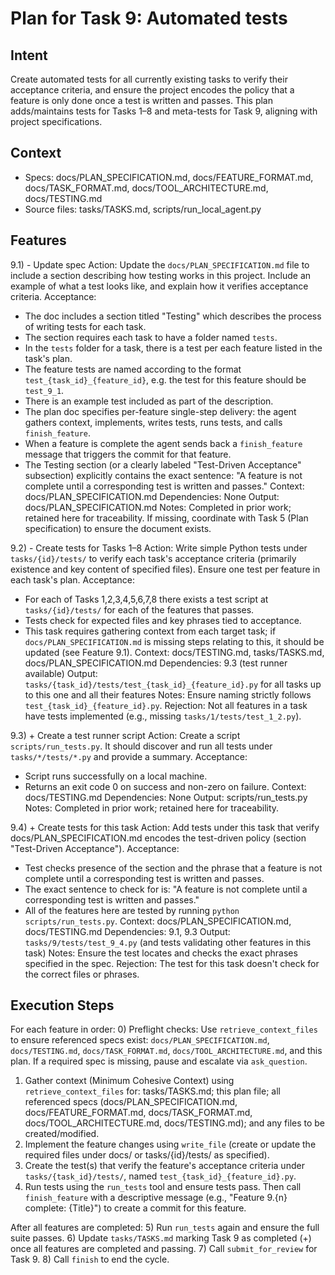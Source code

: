 # Plan for Task 9: Automated tests

## Intent
Create automated tests for all currently existing tasks to verify their acceptance criteria, and ensure the project encodes the policy that a feature is only done once a test is written and passes. This plan adds/maintains tests for Tasks 1–8 and meta-tests for Task 9, aligning with project specifications.

## Context
- Specs: docs/PLAN_SPECIFICATION.md, docs/FEATURE_FORMAT.md, docs/TASK_FORMAT.md, docs/TOOL_ARCHITECTURE.md, docs/TESTING.md
- Source files: tasks/TASKS.md, scripts/run_local_agent.py

## Features

9.1) - Update spec
   Action: Update the `docs/PLAN_SPECIFICATION.md` file to include a section describing how testing works in this project. Include an example of what a test looks like, and explain how it verifies acceptance criteria.
   Acceptance:
   - The doc includes a section titled "Testing" which describes the process of writing tests for each task.
   - The section requires each task to have a folder named `tests`.
   - In the `tests` folder for a task, there is a test per each feature listed in the task's plan.
   - The feature tests are named according to the format `test_{task_id}_{feature_id}`, e.g. the test for this feature should be `test_9_1`.
   - There is an example test included as part of the description.
   - The plan doc specifies per-feature single-step delivery: the agent gathers context, implements, writes tests, runs tests, and calls `finish_feature`.
   - When a feature is complete the agent sends back a `finish_feature` message that triggers the commit for that feature.
   - The Testing section (or a clearly labeled "Test-Driven Acceptance" subsection) explicitly contains the exact sentence: "A feature is not complete until a corresponding test is written and passes."
   Context: docs/PLAN_SPECIFICATION.md
   Dependencies: None
   Output: docs/PLAN_SPECIFICATION.md
   Notes: Completed in prior work; retained here for traceability. If missing, coordinate with Task 5 (Plan specification) to ensure the document exists.

9.2) - Create tests for Tasks 1–8
   Action: Write simple Python tests under `tasks/{id}/tests/` to verify each task's acceptance criteria (primarily existence and key content of specified files). Ensure one test per feature in each task's plan.
   Acceptance:
   - For each of Tasks 1,2,3,4,5,6,7,8 there exists a test script at `tasks/{id}/tests/` for each of the features that passes.
   - Tests check for expected files and key phrases tied to acceptance.
   - This task requires gathering context from each target task; if `docs/PLAN_SPECIFICATION.md` is missing steps relating to this, it should be updated (see Feature 9.1).
   Context: docs/TESTING.md, tasks/TASKS.md, docs/PLAN_SPECIFICATION.md
   Dependencies: 9.3 (test runner available)
   Output: `tasks/{task_id}/tests/test_{task_id}_{feature_id}.py` for all tasks up to this one and all their features
   Notes: Ensure naming strictly follows `test_{task_id}_{feature_id}.py`.
   Rejection: Not all features in a task have tests implemented (e.g., missing `tasks/1/tests/test_1_2.py`).

9.3) + Create a test runner script
   Action: Create a script `scripts/run_tests.py`. It should discover and run all tests under `tasks/*/tests/*.py` and provide a summary.
   Acceptance:
   - Script runs successfully on a local machine.
   - Returns an exit code 0 on success and non-zero on failure.
   Context: docs/TESTING.md
   Dependencies: None
   Output: scripts/run_tests.py
   Notes: Completed in prior work; retained here for traceability.

9.4) + Create tests for this task
   Action: Add tests under this task that verify docs/PLAN_SPECIFICATION.md encodes the test-driven policy (section "Test-Driven Acceptance").
   Acceptance:
   - Test checks presence of the section and the phrase that a feature is not complete until a corresponding test is written and passes.
   - The exact sentence to check for is: "A feature is not complete until a corresponding test is written and passes."
   - All of the features here are tested by running `python scripts/run_tests.py`.
   Context: docs/PLAN_SPECIFICATION.md, docs/TESTING.md
   Dependencies: 9.1, 9.3
   Output: `tasks/9/tests/test_9_4.py` (and tests validating other features in this task)
   Notes: Ensure the test locates and checks the exact phrases specified in the spec.
   Rejection: The test for this task doesn't check for the correct files or phrases.

## Execution Steps
For each feature in order:
0) Preflight checks: Use `retrieve_context_files` to ensure referenced specs exist: `docs/PLAN_SPECIFICATION.md`, `docs/TESTING.md`, `docs/TASK_FORMAT.md`, `docs/TOOL_ARCHITECTURE.md`, and this plan. If a required spec is missing, pause and escalate via `ask_question`.
1) Gather context (Minimum Cohesive Context) using `retrieve_context_files` for: tasks/TASKS.md; this plan file; all referenced specs (docs/PLAN_SPECIFICATION.md, docs/FEATURE_FORMAT.md, docs/TASK_FORMAT.md, docs/TOOL_ARCHITECTURE.md, docs/TESTING.md); and any files to be created/modified.
2) Implement the feature changes using `write_file` (create or update the required files under docs/ or tasks/{id}/tests/ as specified).
3) Create the test(s) that verify the feature's acceptance criteria under `tasks/{task_id}/tests/`, named `test_{task_id}_{feature_id}.py`.
4) Run tests using the `run_tests` tool and ensure tests pass. Then call `finish_feature` with a descriptive message (e.g., "Feature 9.{n} complete: {Title}") to create a commit for this feature.

After all features are completed:
5) Run `run_tests` again and ensure the full suite passes.
6) Update `tasks/TASKS.md` marking Task 9 as completed (+) once all features are completed and passing.
7) Call `submit_for_review` for Task 9.
8) Call `finish` to end the cycle.
